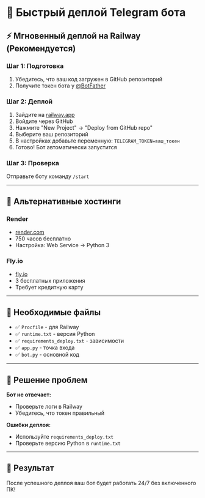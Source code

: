 # 🚀 Быстрый деплой Telegram бота

## ⚡ Мгновенный деплой на Railway (Рекомендуется)

### Шаг 1: Подготовка
1. Убедитесь, что ваш код загружен в GitHub репозиторий
2. Получите токен бота у [@BotFather](https://t.me/botfather)

### Шаг 2: Деплой
1. Зайдите на [railway.app](https://railway.app)
2. Войдите через GitHub
3. Нажмите "New Project" → "Deploy from GitHub repo"
4. Выберите ваш репозиторий
5. В настройках добавьте переменную: `TELEGRAM_TOKEN=ваш_токен`
6. Готово! Бот автоматически запустится

### Шаг 3: Проверка
Отправьте боту команду `/start`

---

## 🎯 Альтернативные хостинги

### Render
- [render.com](https://render.com)
- 750 часов бесплатно
- Настройка: Web Service → Python 3

### Fly.io
- [fly.io](https://fly.io)
- 3 бесплатных приложения
- Требует кредитную карту

---

## 📁 Необходимые файлы
- ✅ `Procfile` - для Railway
- ✅ `runtime.txt` - версия Python
- ✅ `requirements_deploy.txt` - зависимости
- ✅ `app.py` - точка входа
- ✅ `bot.py` - основной код

---

## 🚨 Решение проблем

**Бот не отвечает:**
- Проверьте логи в Railway
- Убедитесь, что токен правильный

**Ошибки деплоя:**
- Используйте `requirements_deploy.txt`
- Проверьте версию Python в `runtime.txt`

---

## 🎉 Результат
После успешного деплоя ваш бот будет работать 24/7 без включенного ПК!
